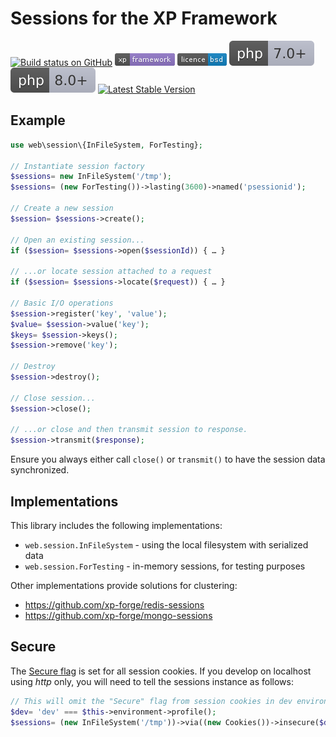 Sessions for the XP Framework
========================================================================

[![Build status on GitHub](https://github.com/xp-forge/sessions/workflows/Tests/badge.svg)](https://github.com/xp-forge/sessions/actions)
[![XP Framework Module](https://raw.githubusercontent.com/xp-framework/web/master/static/xp-framework-badge.png)](https://github.com/xp-framework/core)
[![BSD Licence](https://raw.githubusercontent.com/xp-framework/web/master/static/licence-bsd.png)](https://github.com/xp-framework/core/blob/master/LICENCE.md)
[![Requires PHP 7.0+](https://raw.githubusercontent.com/xp-framework/web/master/static/php-7_0plus.svg)](http://php.net/)
[![Supports PHP 8.0+](https://raw.githubusercontent.com/xp-framework/web/master/static/php-8_0plus.svg)](http://php.net/)
[![Latest Stable Version](https://poser.pugx.org/xp-forge/sessions/version.png)](https://packagist.org/packages/xp-forge/sessions)

Example
-------

```php
use web\session\{InFileSystem, ForTesting};

// Instantiate session factory
$sessions= new InFileSystem('/tmp');
$sessions= (new ForTesting())->lasting(3600)->named('psessionid');

// Create a new session
$session= $sessions->create();

// Open an existing session...
if ($session= $sessions->open($sessionId)) { … }

// ...or locate session attached to a request
if ($session= $sessions->locate($request)) { … }

// Basic I/O operations
$session->register('key', 'value');
$value= $session->value('key');
$keys= $session->keys();
$session->remove('key');

// Destroy
$session->destroy();

// Close session...
$session->close();

// ...or close and then transmit session to response.
$session->transmit($response);
```

Ensure you always either call `close()` or `transmit()` to have the session data synchronized.

Implementations
---------------
This library includes the following implementations:

* `web.session.InFileSystem` - using the local filesystem with serialized data
* `web.session.ForTesting` - in-memory sessions, for testing purposes

Other implementations provide solutions for clustering:

* https://github.com/xp-forge/redis-sessions
* https://github.com/xp-forge/mongo-sessions

Secure
------

The [Secure flag](https://www.owasp.org/index.php/SecureFlag) is set for all session cookies. If you develop on localhost using *http* only, you will need to tell the sessions instance as follows:

```php
// This will omit the "Secure" flag from session cookies in dev environment
$dev= 'dev' === $this->environment->profile();
$sessions= (new InFileSystem('/tmp'))->via((new Cookies())->insecure($dev));
```